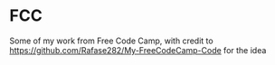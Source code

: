 # FCC
Some of my work from Free Code Camp, with credit to <https://github.com/Rafase282/My-FreeCodeCamp-Code> for the idea
